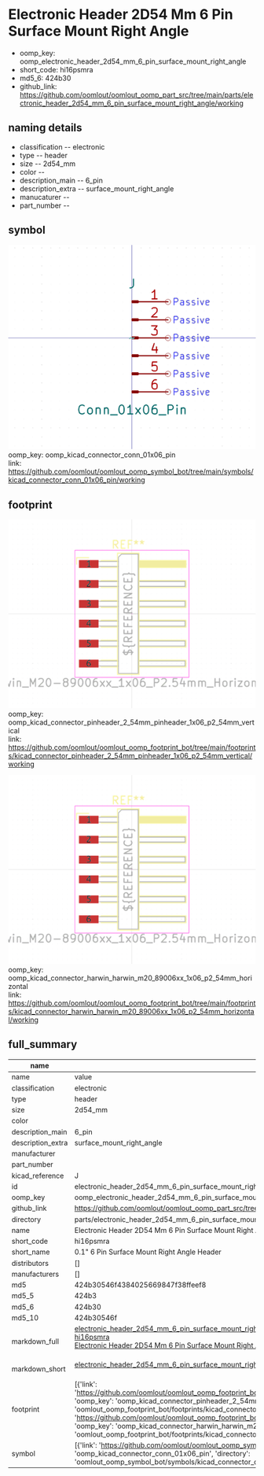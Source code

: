 # Electronic Header 2D54 Mm 6 Pin Surface Mount Right Angle

  
* oomp_key: oomp_electronic_header_2d54_mm_6_pin_surface_mount_right_angle 
* short_code: hi16psmra
* md5_6: 424b30  
* github_link: https://github.com/oomlout/oomlout_oomp_part_src/tree/main/parts/electronic_header_2d54_mm_6_pin_surface_mount_right_angle/working  
## naming details
* classification -- electronic
* type -- header
* size -- 2d54_mm
* color -- 
* description_main -- 6_pin
* description_extra -- surface_mount_right_angle
* manucaturer -- 
* part_number -- 



## symbol

![](symbol/0/working/working_600.png)  
oomp_key: oomp_kicad_connector_conn_01x06_pin  
link: https://github.com/oomlout/oomlout_oomp_symbol_bot/tree/main/symbols/kicad_connector_conn_01x06_pin/working  

## footprint

![](footprint/0/working/working_600.png)  
oomp_key: oomp_kicad_connector_pinheader_2_54mm_pinheader_1x06_p2_54mm_vertical  
link: https://github.com/oomlout/oomlout_oomp_footprint_bot/tree/main/footprints/kicad_connector_pinheader_2_54mm_pinheader_1x06_p2_54mm_vertical/working  

![](footprint/0/working/working_600.png)  
oomp_key: oomp_kicad_connector_harwin_harwin_m20_89006xx_1x06_p2_54mm_horizontal  
link: https://github.com/oomlout/oomlout_oomp_footprint_bot/tree/main/footprints/kicad_connector_harwin_harwin_m20_89006xx_1x06_p2_54mm_horizontal/working  

## full_summary
| name | value | 
| --- | --- | 
| name | value | 
| classification | electronic | 
| type | header | 
| size | 2d54_mm | 
| color |  | 
| description_main | 6_pin | 
| description_extra | surface_mount_right_angle | 
| manufacturer |  | 
| part_number |  | 
| kicad_reference | J | 
| id | electronic_header_2d54_mm_6_pin_surface_mount_right_angle | 
| oomp_key | oomp_electronic_header_2d54_mm_6_pin_surface_mount_right_angle | 
| github_link | https://github.com/oomlout/oomlout_oomp_part_src/tree/main/parts/electronic_header_2d54_mm_6_pin_surface_mount_right_angle/working | 
| directory | parts/electronic_header_2d54_mm_6_pin_surface_mount_right_angle | 
| name | Electronic Header 2D54 Mm 6 Pin Surface Mount Right Angle | 
| short_code | hi16psmra | 
| short_name | 0.1" 6 Pin Surface Mount Right Angle Header | 
| distributors | [] | 
| manufacturers | [] | 
| md5 | 424b30546f4384025669847f38ffeef8 | 
| md5_5 | 424b3 | 
| md5_6 | 424b30 | 
| md5_10 | 424b30546f | 
| markdown_full | [electronic_header_2d54_mm_6_pin_surface_mount_right_angle](https://github.com/oomlout/oomlout_oomp_part_src/tree/main/parts/electronic_header_2d54_mm_6_pin_surface_mount_right_angle/working)<br>[hi16psmra](https://github.com/oomlout/oomlout_oomp_part_src/tree/main/parts/electronic_header_2d54_mm_6_pin_surface_mount_right_angle/working)<br>[Electronic Header 2D54 Mm 6 Pin Surface Mount Right Angle](https://github.com/oomlout/oomlout_oomp_part_src/tree/main/parts/electronic_header_2d54_mm_6_pin_surface_mount_right_angle/working)<br><br> | 
| markdown_short | [electronic_header_2d54_mm_6_pin_surface_mount_right_angle](https://github.com/oomlout/oomlout_oomp_part_src/tree/main/parts/electronic_header_2d54_mm_6_pin_surface_mount_right_angle/working)<br><br> | 
| footprint | [{'link': 'https://github.com/oomlout/oomlout_oomp_footprint_bot/tree/main/foootprntss/kicad_connector_pinheader_2_54mm_pinheader_1x06_p2_54mm_vertical', 'oomp_key': 'oomp_kicad_connector_pinheader_2_54mm_pinheader_1x06_p2_54mm_vertical', 'directory': 'oomlout_oomp_footprint_bot/footprints/kicad_connector_pinheader_2_54mm_pinheader_1x06_p2_54mm_vertical//working/working.kicad_mod'}, {'link': 'https://github.com/oomlout/oomlout_oomp_footprint_bot/tree/main/foootprntss/kicad_connector_harwin_harwin_m20_89006xx_1x06_p2_54mm_horizontal', 'oomp_key': 'oomp_kicad_connector_harwin_harwin_m20_89006xx_1x06_p2_54mm_horizontal', 'directory': 'oomlout_oomp_footprint_bot/footprints/kicad_connector_harwin_harwin_m20_89006xx_1x06_p2_54mm_horizontal//working/working.kicad_mod'}] | 
| symbol | [{'link': 'https://github.com/oomlout/oomlout_oomp_symbol_bot/tree/main/symbols/kicad_connector_conn_01x06_pin', 'oomp_key': 'oomp_kicad_connector_conn_01x06_pin', 'directory': 'oomlout_oomp_symbol_bot/symbols/kicad_connector_conn_01x06_pin//working/working.kicad_sym'}] | 
